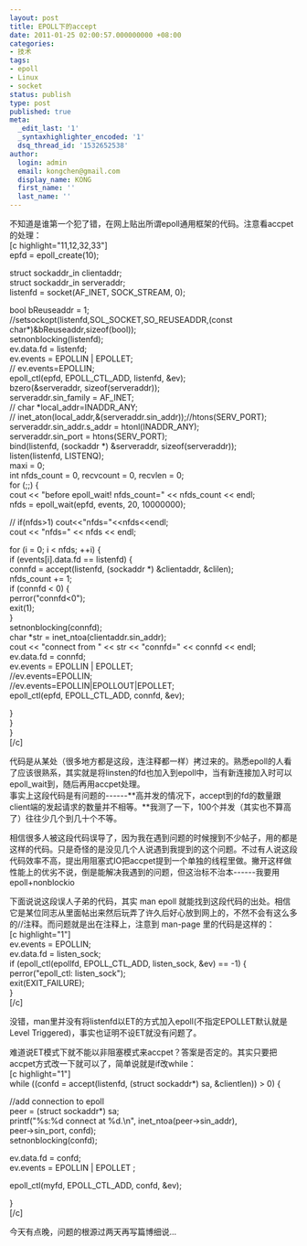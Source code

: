 ```yaml
---
layout: post
title: EPOLL下的accept
date: 2011-01-25 02:00:57.000000000 +08:00
categories:
- 技术
tags:
- epoll
- Linux
- socket
status: publish
type: post
published: true
meta:
  _edit_last: '1'
  _syntaxhighlighter_encoded: '1'
  dsq_thread_id: '1532652538'
author:
  login: admin
  email: kongchen@gmail.com
  display_name: KONG
  first_name: ''
  last_name: ''
---
```

不知道是谁第一个犯了错，在网上贴出所谓epoll通用框架的代码。注意看accpet的处理：  
\[c highlight="11,12,32,33"\]  
epfd = epoll\_create(10);

struct sockaddr\_in clientaddr;  
struct sockaddr\_in serveraddr;  
listenfd = socket(AF\_INET, SOCK\_STREAM, 0);

bool bReuseaddr = 1;  
//setsockopt(listenfd,SOL\_SOCKET,SO\_REUSEADDR,(const char\*)&bReuseaddr,sizeof(bool));  
setnonblocking(listenfd);  
ev.data.fd = listenfd;  
ev.events = EPOLLIN | EPOLLET;  
// ev.events=EPOLLIN;  
epoll\_ctl(epfd, EPOLL\_CTL\_ADD, listenfd, &ev);  
bzero(&serveraddr, sizeof(serveraddr));  
serveraddr.sin\_family = AF\_INET;  
// char \*local\_addr=INADDR\_ANY;  
// inet\_aton(local\_addr,&(serveraddr.sin\_addr));//htons(SERV\_PORT);  
serveraddr.sin\_addr.s\_addr = htonl(INADDR\_ANY);  
serveraddr.sin\_port = htons(SERV\_PORT);  
bind(listenfd, (sockaddr \*) &serveraddr, sizeof(serveraddr));  
listen(listenfd, LISTENQ);  
maxi = 0;  
int nfds\_count = 0, recvcount = 0, recvlen = 0;  
for (;;) {  
cout << "before epoll\_wait! nfds\_count=" << nfds\_count << endl;  
nfds = epoll\_wait(epfd, events, 20, 10000000);

// if(nfds\>1) cout<<"nfds="<<nfds<<endl;  
cout << "nfds=" << nfds << endl;

for (i = 0; i < nfds; ++i) {  
if (events\[i\].data.fd == listenfd) {  
connfd = accept(listenfd, (sockaddr \*) &clientaddr, &clilen);  
nfds\_count += 1;  
if (connfd < 0) {  
perror("connfd<0");  
exit(1);  
}  
setnonblocking(connfd);  
char \*str = inet\_ntoa(clientaddr.sin\_addr);  
cout << "connect from " << str << "connfd=" << connfd << endl;  
ev.data.fd = connfd;  
ev.events = EPOLLIN | EPOLLET;  
//ev.events=EPOLLIN;  
//ev.events=EPOLLIN|EPOLLOUT|EPOLLET;  
epoll\_ctl(epfd, EPOLL\_CTL\_ADD, connfd, &ev);

}  
}  
}  
\[/c\]  

代码是从某处（很多地方都是这段，连注释都一样）拷过来的。熟悉epoll的人看了应该很熟系，其实就是将linsten的fd也加入到epoll中，当有新连接加入时可以epoll\_wait到，随后再用accpet处理。  
事实上这段代码是有问题的------**高并发的情况下，accept到的fd的数量跟client端的发起请求的数量并不相等。**我测了一下，100个并发（其实也不算高了）往往少几个到几十个不等。

相信很多人被这段代码误导了，因为我在遇到问题的时候搜到不少帖子，用的都是这样的代码。只是奇怪的是没见几个人说遇到我提到的这个问题。不过有人说这段代码效率不高，提出用阻塞式IO把accpet提到一个单独的线程里做。撇开这样做性能上的优劣不说，倒是能解决我遇到的问题，但这治标不治本------我要用epoll+nonblockio

下面说说这段误人子弟的代码，其实 man epoll 就能找到这段代码的出处。相信它是某位同志从里面帖出来然后玩弄了许久后好心放到网上的，不然不会有这么多的//注释。而问题就是出在注释上，注意到 man-page 里的代码是这样的：  
\[c highlight="1"\]  
ev.events = EPOLLIN;  
ev.data.fd = listen\_sock;  
if (epoll\_ctl(epollfd, EPOLL\_CTL\_ADD, listen\_sock, &ev) == -1) {  
perror("epoll\_ctl: listen\_sock");  
exit(EXIT\_FAILURE);  
}  
\[/c\]

没错，man里并没有将listenfd以ET的方式加入epoll(不指定EPOLLET默认就是Level Triggered)，事实也证明不设ET就没有问题了。

难道说ET模式下就不能以非阻塞模式来accpet？答案是否定的。其实只要把accpet方式改一下就可以了，简单说就是if改while：  
\[c highlight="1"\]  
while ((confd = accept(listenfd, (struct sockaddr\*) sa, &clientlen)) \> 0) {

//add connection to epoll  
peer = (struct sockaddr\*) sa;  
printf("%s:%d connect at %d.\\n", inet\_ntoa(peer-\>sin\_addr),  
peer-\>sin\_port, confd);  
setnonblocking(confd);

ev.data.fd = confd;  
ev.events = EPOLLIN | EPOLLET ;

epoll\_ctl(myfd, EPOLL\_CTL\_ADD, confd, &ev);

}  
\[/c\]

今天有点晚，问题的根源过两天再写篇博细说...